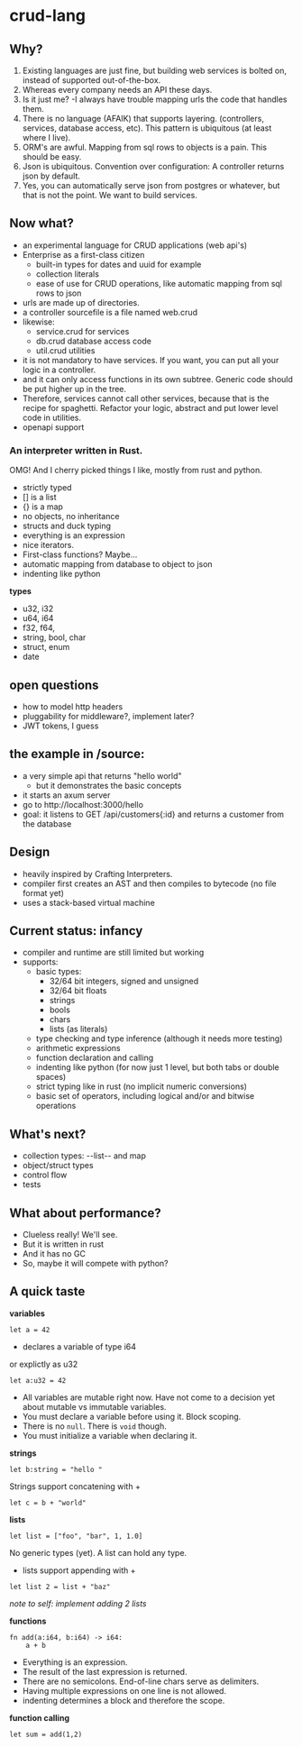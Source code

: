 # crud-lang

## Why?
1. Existing languages are just fine, but building web services is bolted on, instead of supported out-of-the-box.
2. Whereas every company needs an API these days. 
3. Is it just me? -I always have trouble mapping urls the code that handles them.
4. There is no language (AFAIK) that supports layering. (controllers, services, database access, etc). This pattern is ubiquitous (at least where I live). 
5. ORM's are awful. Mapping from sql rows to objects is a pain. This should be easy.
6. Json is ubiquitous. Convention over configuration: A controller returns json by default.
7. Yes, you can automatically serve json from postgres or whatever, but that is not the point. We want to build services.
   
## Now what?
- an experimental language for CRUD applications (web api's)
- Enterprise as a first-class citizen
  - built-in types for dates and uuid for example
  - collection literals
  - ease of use for CRUD operations, like automatic mapping from sql rows to json
- urls are made up of directories. 
- a controller sourcefile is a file named web.crud
- likewise:
    - service.crud for services
    - db.crud database access code 
    - util.crud utilities
- it is not mandatory to have services. If you want, you can put all your logic in a controller.
- and it can only access functions in its own subtree. Generic code should be put higher up in the tree.
- Therefore, services cannot call other services, because that is the recipe for spaghetti. Refactor your logic, abstract and put lower level code in utilities.
- openapi support

### An interpreter written in Rust. 
OMG!
And I cherry picked things I like, mostly from rust and python. 
  - strictly typed
  - [] is a list
  - {} is a map
  - no objects, no inheritance
  - structs and duck typing
  - everything is an expression
  - nice iterators.
  - First-class functions? Maybe...
  - automatic mapping from database to object to json
  - indenting like python

**types**

- u32, i32
- u64, i64
- f32, f64,
- string, bool, char
- struct, enum
- date

## open questions
- how to model http headers
- pluggability for middleware?, implement later?
- JWT tokens, I guess

## the example in /source:
- a very simple api that returns "hello world"
  - but it demonstrates the basic concepts
- it starts an axum server
- go to http://localhost:3000/hello
- goal: it listens to GET /api/customers{:id} and returns a customer from the database

## Design
* heavily inspired by Crafting Interpreters. 
* compiler first creates an AST and then compiles to bytecode (no file format yet)
* uses a stack-based virtual machine

## Current status: infancy
* compiler and runtime are still limited but working
* supports:
  * basic types:
    * 32/64 bit integers, signed and unsigned
    * 32/64 bit floats
    * strings
    * bools
    * chars
    * lists (as literals)
  * type checking and type inference (although it needs more testing)
  * arithmetic expressions
  * function declaration and calling
  * indenting like python (for now just 1 level, but both tabs or double spaces)
  * strict typing like in rust (no implicit numeric conversions)
  * basic set of operators, including logical and/or and bitwise operations
  
## What's next?
- collection types: --list-- and map
- object/struct types
- control flow
- tests

## What about performance?
* Clueless really! We'll see.
* But it is written in rust
* And it has no GC
* So, maybe it will compete with python?

## A quick taste
**variables**
```
let a = 42
```
* declares a variable of type i64

or explictly as u32
```
let a:u32 = 42
```

* All variables are mutable right now. Have not come to a decision yet about mutable vs immutable variables.
* You must declare a variable before using it. Block scoping.
* There is no ```null```. There is ```void``` though.
* You must initialize a variable when declaring it.

**strings**
```
let b:string = "hello "
```
Strings support concatening with +
```
let c = b + "world"
```

**lists**
```
let list = ["foo", "bar", 1, 1.0]
```
No generic types (yet). A list can hold any type.
* lists support appending with + 
```
let list 2 = list + "baz"
```
_note to self: implement adding 2 lists_

**functions**
```
fn add(a:i64, b:i64) -> i64:
    a + b
```
* Everything is an expression. 
* The result of the last expression is returned.
* There are no semicolons. End-of-line chars serve as delimiters.
* Having multiple expressions on one line is not allowed.
* indenting determines a block and therefore the scope.


**function calling**
```
let sum = add(1,2)
```
